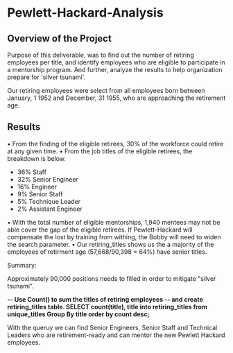 # Pewlett-Hackard-Analysis

## Overview of the Project
Purpose of this deliverable, was to find out the number of retiring employees per title, and identify employees who are eligible to participate in a mentorship program. And further, analyze the results to help organization prepare for 'silver tsunami'.

Our retiring employees were select from all employees born between January, 1 1952 and December, 31 1955, who are approaching the retirement age.

## Results

•	From the finding of the eligible retirees, 30% of the workforce could retire at any given time.
•	From the job titles of the eligible retirees, the breakdown is below.
  - 36%	Staff
  - 32%	Senior Engineer
  - 16%	Engineer
  - 9%	Senior Staff
  - 5%	Technique Leader
  - 2%	Assistant Engineer

•	With the total number of eligible mentorships, 1,940 mentees may not be able cover the gap of the eligible retirees.  If Pewlett-Hackard will compensate the lost by training from withing, the Bobby will need to widen the search parameter.
• Our retiring_titles shows us the a majority of the employees of retirment age (57,668/90,398 = 64%) have senior titles.

Summary:

Approximately 90,000 positions needs to filled in order to mitigate "silver tsunami". 

**-- Use Count() to sum the titles of retiring employees
-- and create retiring_titles table.
SELECT count(title), title
into retiring_titles
from unique_titles
Group By title
order by count desc;**

With the queruy we can find Senior Engineers, Senior Staff and Technical Leaders who are retirement-ready and can mentor the new Pewlett Hackard employees.
